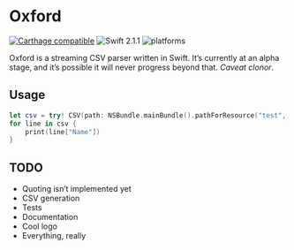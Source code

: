 # Oxford

[![Carthage compatible](https://img.shields.io/badge/Carthage-compatible-4BC51D.svg?style=flat)](https://github.com/Carthage/Carthage)
![Swift 2.1.1](https://img.shields.io/badge/Swift-2.1.1-orange.svg) ![platforms](https://img.shields.io/badge/platforms-iOS%20%7C%20OS%20X-lightgrey.svg)

Oxford is a streaming CSV parser written in Swift. It’s currently at an alpha stage, and it’s possible it will never progress beyond that. _Caveat clonor_.

## Usage

```swift
let csv = try! CSV(path: NSBundle.mainBundle().pathForResource("test", ofType: "csv")!)
for line in csv {
    print(line["Name"])
}

```

## TODO

* Quoting isn’t implemented yet
* CSV generation
* Tests
* Documentation
* Cool logo
* Everything, really

